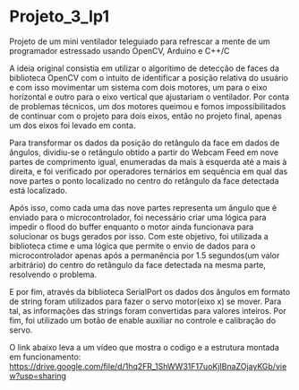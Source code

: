 # Projeto_3_lp1
Projeto de um mini ventilador teleguiado para refrescar a mente de um programador estressado usando OpenCV, Arduino e C++/C

A ideia original consistia em utilizar o algorítimo de detecção de faces da biblioteca OpenCV com o intuito de identificar a posição relativa do usuário e com isso movimentar um sistema com dois motores, um para o eixo horizontal e outro para o eixo vertical que ajustariam o ventilador. Por conta de problemas técnicos, um dos motores queimou e fomos impossibilitados de continuar com o projeto para dois eixos, então no projeto final, apenas um dos eixos foi levado em conta.

Para transformar os dados da posição do retângulo da face em dados de ângulos, dividiu-se o retângulo obtido a partir do Webcam Feed em nove partes de comprimento igual, enumeradas da mais à esquerda até a mais à direita, e foi verificado por operadores ternários em sequência em qual das nove partes o ponto localizado no centro do retângulo da face detectada está localizado. 

Após isso, como cada uma das nove partes representa um ângulo que é enviado para o microcontrolador, foi necessário criar uma lógica para impedir o flood do buffer enquanto o motor ainda funcionava para solucionar os bugs gerados por isso. Com este objetivo, foi utilizada a biblioteca ctime e uma lógica que permite o envio de dados para o microcontrolador apenas após a permanência por 1.5 segundos(um valor arbitrário) do centro do retângulo da face detectada na mesma parte, resolvendo o problema.

E por fim, através da biblioteca SerialPort os dados dos ângulos em formato de string foram utilizados para fazer o servo motor(eixo x) se mover. Para tal, as informações das strings foram convertidas para valores inteiros. Por fim, foi utilizado um botão de enable auxiliar no controle e calibração do servo.

O link abaixo leva a um vídeo que mostra o codigo e a estrutura montada em funcionamento:
https://drive.google.com/file/d/1hq2FR_1ShWW31F17uoKjIBnaZOjayKGb/view?usp=sharing